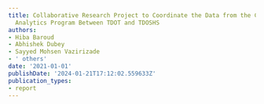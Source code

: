```yaml
---
title: Collaborative Research Project to Coordinate the Data from the CRASH Predictive
  Analytics Program Between TDOT and TDOSHS
authors:
- Hiba Baroud
- Abhishek Dubey
- Sayyed Mohsen Vazirizade
- ' others'
date: '2021-01-01'
publishDate: '2024-01-21T17:12:02.559633Z'
publication_types:
- report
---
```

